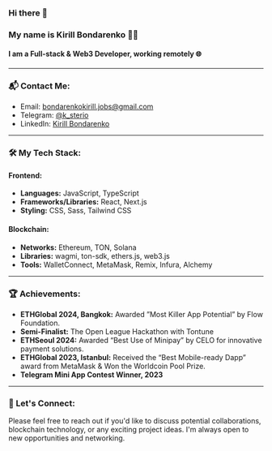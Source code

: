 ### Hi there 👋

### My name is Kirill Bondarenko 👨‍💻

#### I am a Full-stack & Web3 Developer, working remotely :globe_with_meridians:
---

### 📬 Contact Me:

- Email: [bondarenkokirill.jobs@gmail.com](mailto:bondarenkokirill.jobs@gmail.com)
- Telegram: [@k_sterio](https://t.me/k_sterio)
- LinkedIn: [Kirill Bondarenko](https://www.linkedin.com/in/sterio/)

---

### 🛠️ My Tech Stack:

#### Frontend:
- **Languages:** JavaScript, TypeScript
- **Frameworks/Libraries:** React, Next.js
- **Styling:** CSS, Sass, Tailwind CSS

#### Blockchain:
- **Networks:** Ethereum, TON, Solana
- **Libraries:** wagmi, ton-sdk, ethers.js, web3.js
- **Tools:** WalletConnect, MetaMask, Remix, Infura, Alchemy

---

### 🏆 Achievements:
- **ETHGlobal 2024, Bangkok:** Awarded ”Most Killer App Potential” by Flow Foundation.
- **Semi-Finalist:** The Open League Hackathon with Tontune
- **ETHSeoul 2024:** Awarded “Best Use of Minipay” by CELO for innovative payment solutions.
- **ETHGlobal 2023, Istanbul:** Received the “Best Mobile-ready Dapp” award from MetaMask & Won the Worldcoin Pool Prize.
- **Telegram Mini App Contest Winner, 2023**

---

### 💬 Let's Connect:
Please feel free to reach out if you'd like to discuss potential collaborations, blockchain technology, or any exciting project ideas. I'm always open to new opportunities and networking.
